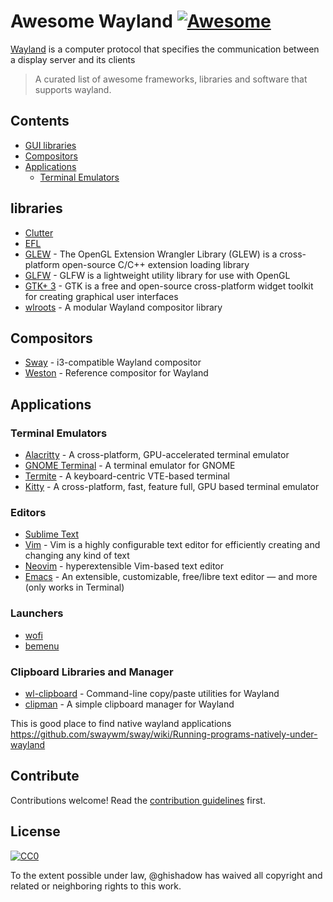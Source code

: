 
# Awesome Wayland [![Awesome](https://awesome.re/badge.svg)](https://awesome.re)

[Wayland](https://wayland.freedesktop.org) is a computer protocol that specifies the communication between a display server and its clients

> A curated list of awesome frameworks, libraries and software that supports wayland.


## Contents

- [GUI libraries](#libraries)
- [Compositors](#compositors)
- [Applications](#applications)
  - [Terminal Emulators](#terminal)

## libraries

- [Clutter](https://wiki.gnome.org/Projects/Clutter)
- [EFL](https://www.enlightenment.org/about-efl) 
- [GLEW](https://github.com/nigels-com/glew) - The OpenGL Extension Wrangler Library (GLEW) is a cross-platform open-source C/C++ extension loading library
- [GLFW](https://www.glfw.org) - GLFW is a lightweight utility library for use with OpenGL
- [GTK+ 3](https://www.gtk.org) - GTK is a free and open-source cross-platform widget toolkit for creating graphical user interfaces
- [wlroots](https://github.com/swaywm/wlroots) - A modular Wayland compositor library

## Compositors

- [Sway](https://swaywm.org/) - i3-compatible Wayland compositor
- [Weston](https://github.com/wayland-project/weston) - Reference compositor for Wayland

## Applications

### Terminal Emulators
- [Alacritty](https://github.com/jwilm/alacritty) - A cross-platform, GPU-accelerated terminal emulator
- [GNOME Terminal](https://wiki.gnome.org/Apps/Terminal) - A terminal emulator for GNOME 
- [Termite](https://github.com/thestinger/termite) -  A keyboard-centric VTE-based terminal
- [Kitty](https://github.com/kovidgoyal/kitty) - A cross-platform, fast, feature full, GPU based terminal emulator 

### Editors
- [Sublime Text](https://www.sublimetext.com)
- [Vim](https://www.vim.org) - Vim is a highly configurable text editor for efficiently creating and changing any kind of text
- [Neovim](https://neovim.io) - hyperextensible Vim-based text editor
- [Emacs](https://www.gnu.org/software/emacs/) - An extensible, customizable, free/libre text editor — and more (only works in Terminal)

### Launchers
- [wofi](https://hg.sr.ht/~scoopta/wofi)
- [bemenu](https://github.com/Cloudef/bemenu)

### Clipboard Libraries and Manager
- [wl-clipboard](https://github.com/bugaevc/wl-clipboard) - Command-line copy/paste utilities for Wayland
- [clipman](https://github.com/yory8/clipman) - A simple clipboard manager for Wayland

This is good place to find native wayland applications https://github.com/swaywm/sway/wiki/Running-programs-natively-under-wayland

## Contribute

Contributions welcome! Read the [contribution guidelines](contributing.md) first.


## License

[![CC0](http://mirrors.creativecommons.org/presskit/buttons/88x31/svg/cc-zero.svg)](http://creativecommons.org/publicdomain/zero/1.0)

To the extent possible under law, @ghishadow has waived all copyright and
related or neighboring rights to this work.
